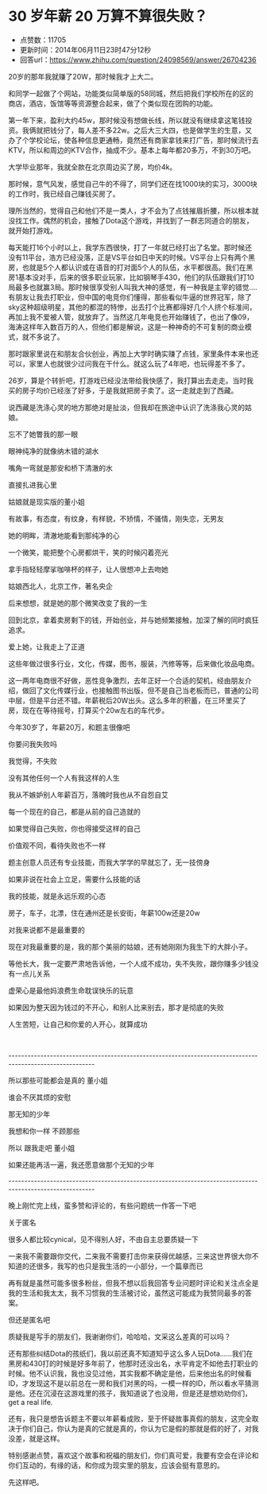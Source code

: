 # 30 岁年薪 20 万算不算很失败？
- 点赞数：11705
- 更新时间：2014年06月11日23时47分12秒
- 回答url：https://www.zhihu.com/question/24098569/answer/26704236
<body>
 <p data-pid="tc_Dph0t">20岁的那年我就赚了20W，那时候我才上大二。</p>
 <p data-pid="ONhzXUcp">和同学一起做了个网站，功能类似简单版的58同城，然后把我们学校所在的区的商店，酒店，饭馆等等资源整合起来，做了个类似现在团购的功能。</p>
 <p data-pid="y5p_viWM">第一年下来，盈利大约45w，那时候没有想做长线，所以就没有继续拿这笔钱投资。我俩就把钱分了，每人差不多22w。之后大三大四，也是做学生的生意，又办了个学校论坛，使各种信息更通畅，竟然还有商家拿钱来打广告，那时候流行去KTV，所以和周边的KTV合作，抽成不少。基本上每年都20多万，不到30万吧。</p>
 <p data-pid="ka3LPYyP">大学毕业那年，我就全款在北京周边买了房，均价4k。</p>
 <p data-pid="o01RVe6C">那时候，意气风发，感觉自己牛的不得了，同学们还在找1000块的实习，3000块的工作时，我已经自己赚钱买房了。</p>
 <p data-pid="Na7ZFgtT">理所当然的，觉得自己和他们不是一类人，才不会为了点钱摧眉折腰，所以根本就没找工作。偶然的机会，接触了Dota这个游戏，并找到了一群志同道合的朋友，就开始打游戏。</p>
 <p data-pid="fWrC6WNo">每天能打16个小时以上，我学东西很快，打了一年就已经打出了名堂。那时候还没有11平台，浩方已经没落，正是VS平台如日中天的时候。VS平台上只有两个黑房，也就是5个人都认识或在语音的打对面5个人的队伍，水平都很高。我们在黑房1基本没对手，后来的很多职业玩家，比如钢琴手430，他们的队伍跟我们打10局最多也就赢3局。那时候很享受别人叫我大神的感觉，有一种我是主宰的错觉....有朋友让我去打职业，但中国的电竞你们懂得，那些看似牛逼的世界冠军，除了sky这种超级明星，其他的都混的特惨，出去打个比赛都得好几个人挤个标准间，再加上我不爱被人管，就放弃了。当然这几年电竞也开始赚钱了，也出了像09，海涛这样年入数百万的人，但他们都是解说，这是一种神奇的不可复制的商业模式，就不多说了。</p>
 <p data-pid="izpkC88P">那时跟家里说在和朋友合伙创业，再加上大学时确实赚了点钱，家里条件本来也还可以，家里人也就很少过问我在干什么。就这么玩了4年吧，也玩得差不多了。</p>
 <p data-pid="aJq4vlFb">26岁，算是个转折吧，打游戏已经没法带给我快感了，我打算出去走走。当时我买的房子均价已经涨了好多，于是我就把房子卖了。这一走就走到了西藏。</p>
 <p data-pid="aT0VEUZO">说西藏是洗涤心灵的地方那绝对是扯淡，但我却在旅途中认识了洗涤我心灵的姑娘。</p>
 <p data-pid="_jbiRs3Q">忘不了她瞥我的那一眼</p>
 <p data-pid="m9cV-hSW">眼神纯净的就像纳木错的湖水</p>
 <p data-pid="6YVwlmd7">嘴角一弯就是那安和桥下清澈的水</p>
 <p data-pid="glGIPnzX">直接扎进我心里</p>
 <p data-pid="vvwBaxQi">姑娘就是现实版的董小姐</p>
 <p data-pid="BkRTU0QC">有故事，有态度，有纹身，有样貌，不矫情，不骚情，刚失恋，无男友</p>
 <p data-pid="QhqkT91i">她的明眸，清澈地能看到那纯净的心</p>
 <p data-pid="ChUiNp8n">一个微笑，能把整个心房都烘干，笑的时候闪着亮光</p>
 <p data-pid="UrLx6PUE">拿手指轻轻摩挲咖啡杯的样子，让人很想冲上去吻她</p>
 <p data-pid="Ur3-poSg">姑娘西北人，北京工作，著名央企</p>
 <p data-pid="EExb7z5S">后来想想，就是她的那个微笑改变了我的一生</p>
 <p data-pid="XBNeViSn">回到北京，拿着卖房剩下的钱，开始创业，并与她频繁接触，加深了解的同时疯狂追求。</p>
 <p data-pid="XicdupdK">爱上她，让我走上了正道</p>
 <p data-pid="EhiCFZBJ">这些年做过很多行业，文化，传媒，图书，服装，汽修等等，后来做化妆品电商。</p>
 <p data-pid="7geH2Ce0">这一两年电商很不好做，恶性竞争激烈，去年正好一个合适的契机，经由朋友介绍，做回了文化传媒行业，也接触图书出版，但不是自己当老板而已，普通的公司中层，但是平台还不错。年薪税后20W出头。这么多年的积蓄，在三环里买了房，现在在等待摇号，打算买个20w左右的车代步。</p>
 <p data-pid="mtjpfnnw">今年30岁了，年薪20万，和题主很像吧</p>
 <p data-pid="msNr348v">你要问我失败吗</p>
 <p data-pid="D4TTBnju">我觉得，不失败</p>
 <p data-pid="KrACFLF3">没有其他任何一个人有我这样的人生</p>
 <p data-pid="iQn9rduD">我从不嫉妒别人年薪百万，落魄时我也从不自怨自艾</p>
 <p data-pid="yPsccwRF">每一个现在的自己，都是从前的自己造就的</p>
 <p data-pid="YXwk7R7y">如果觉得自己失败，你也得接受这样的自己</p>
 <p data-pid="ArxCyR8Z">价值观不同，看待失败也不一样</p>
 <p data-pid="jycOlEFP">题主创意人员还有专业技能，而我大学学的早就忘了，无一技傍身</p>
 <p data-pid="HvLCeyWz">如果非说在社会上立足，需要什么技能的话</p>
 <p data-pid="b5CI3INF">我的技能，就是永远乐观的心态</p>
 <p data-pid="IkqhAD4a">房子，车子，北漂，住在通州还是长安街，年薪100w还是20w</p>
 <p data-pid="9VwNezSR">对我来说都不是最重要的</p>
 <p data-pid="nRh_otnS">现在对我最重要的是，我的那个美丽的姑娘，还有她刚刚为我生下的大胖小子。</p>
 <p data-pid="yVM-K7ki">等他长大，我一定要严肃地告诉他，一个人成不成功，失不失败，跟你赚多少钱没有一点儿关系</p>
 <p data-pid="eAblWCgf">虚荣心是最他妈浪费生命耽误快乐的玩意</p>
 <p data-pid="MIornpUv">如果因为整天因为钱过的不开心，和别人比来别去，那才是彻底的失败</p>
 <p data-pid="8VlbJOIE">人生苦短，让自己和你爱的人开心，就算成功</p>
 <br>
 <p data-pid="i_ODnU8Z">---------------------------------------------------------------------------------------------------------</p>
 <p data-pid="cU7os4HO">所以那些可能都会是真的 董小姐</p>
 <p data-pid="acNbPjUH">谁会不厌其烦的安慰</p>
 <p data-pid="ZAVTlnRF">那无知的少年</p>
 <p data-pid="6Dlk4J9d">我想和你一样 不顾那些</p>
 <p data-pid="jGkZ2D8C">所以 跟我走吧 董小姐</p>
 <p data-pid="58m-3xcf">如果还能再活一遍，我还愿意做那个无知的少年</p>
 <p data-pid="H9bo7Zbm">---------------------------------------------------------------------------------------------------------</p>
 <p data-pid="wimhkojV">晚上刚忙完上线，蛮多赞和评论的，有些问题统一作答一下吧</p>
 <p data-pid="UZjknTtv">关于匿名</p>
 <p data-pid="CK5C4OYR">很多人都比较cynical，见不得别人好，不由自主总要质疑一下</p>
 <p data-pid="FLostpwP">一来我不需要跟你交代，二来我不需要打击你来获得优越感，三来这世界很大你不知道的还很多，我写的也只是我生活的一小部分，一个篇章而已</p>
 <p data-pid="45LaA7_3">再有就是虽然可能多很多粉丝，但我不想以后我回答专业问题时评论和关注点全是我的生活和我太太，我不习惯我的生活被讨论，虽然这可能成为我赞同最多的答案。</p>
 <p data-pid="DQjgBLpw">但还是匿名吧</p>
 <p data-pid="BMfuzm8G">质疑我是写手的朋友们，我谢谢你们，哈哈哈，文采这么差真的可以吗？</p>
 <p data-pid="7h60dYeP">还有那些纠结Dota的孩纸们，我以前还真不知道知乎这么多人玩Dota......我们在黑房和430打的时候是好多年前了，他那时还没出名，水平肯定不如他去打职业的时候。他不认识我，我也没见过他，其实我都不确定是他，后来他出名的时候看ID，才发现这不是以前总在一房和我们对黑的吗，一模一样的ID，所以看水平猜测是他。还在沉浸在这游戏里的孩子，我知道说了也没用，但是还是想劝劝你们，get a real life.</p>
 <p data-pid="yq-aYf9y">还有，我只是想告诉题主不要以年薪看成败，至于怀疑故事真假的朋友，这完全取决于你们自己，你认为是真的它就是真的，你认为它是假的那就是假的好了，对我没差，就是这样。</p>
 <p data-pid="h1CZJ8bK">特别感谢点赞，喜欢这个故事和祝福的朋友们，你们真可爱，我要有空会在评论和你们互动的，有缘的话，和你成为现实里的朋友，应该会挺有意思的。</p>
 <p data-pid="mNFMEvlk">先这样吧。</p>
</body>